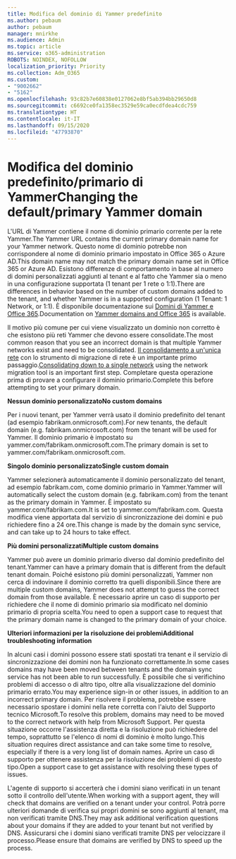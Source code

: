 ```yaml
---
title: Modifica del dominio di Yammer predefinito
ms.author: pebaum
author: pebaum
manager: mnirkhe
ms.audience: Admin
ms.topic: article
ms.service: o365-administration
ROBOTS: NOINDEX, NOFOLLOW
localization_priority: Priority
ms.collection: Adm_O365
ms.custom:
- "9002662"
- "5162"
ms.openlocfilehash: 93c82b7e60838e0127062e8bf5ab394bb29650d8
ms.sourcegitcommit: c6692ce0fa1358ec3529e59ca0ecdfdea4cdc759
ms.translationtype: HT
ms.contentlocale: it-IT
ms.lasthandoff: 09/15/2020
ms.locfileid: "47793870"
---
```

# <a name="changing-the-defaultprimary-yammer-domain"></a><span data-ttu-id="fc402-102">Modifica del dominio predefinito/primario di Yammer</span><span class="sxs-lookup"><span data-stu-id="fc402-102">Changing the default/primary Yammer domain</span></span>

<span data-ttu-id="fc402-103">L'URL di Yammer contiene il nome di dominio primario corrente per la rete Yammer.</span><span class="sxs-lookup"><span data-stu-id="fc402-103">The Yammer URL contains the current primary domain name for your Yammer network.</span></span> <span data-ttu-id="fc402-104">Questo nome di dominio potrebbe non corrispondere al nome di dominio primario impostato in Office 365 o Azure AD.</span><span class="sxs-lookup"><span data-stu-id="fc402-104">This domain name may not match the primary domain name set in Office 365 or Azure AD.</span></span> <span data-ttu-id="fc402-105">Esistono differenze di comportamento in base al numero di domini personalizzati aggiunti al tenant e al fatto che Yammer sia o meno in una configurazione supportata (1 tenant per 1 rete o 1:1).</span><span class="sxs-lookup"><span data-stu-id="fc402-105">There are differences in behavior based on the number of custom domains added to the tenant, and whether Yammer is in a supported configuration (1 Tenant: 1 Network, or 1:1).</span></span> <span data-ttu-id="fc402-106">È disponibile documentazione sui [Domini di Yammer e Office 365](https://docs.microsoft.com/yammer/configure-your-yammer-network/manage-yammer-domains).</span><span class="sxs-lookup"><span data-stu-id="fc402-106">Documentation on [Yammer domains and Office 365](https://docs.microsoft.com/yammer/configure-your-yammer-network/manage-yammer-domains) is available.</span></span>

<span data-ttu-id="fc402-107">Il motivo più comune per cui viene visualizzato un dominio non corretto è che esistono più reti Yammer che devono essere consolidate.</span><span class="sxs-lookup"><span data-stu-id="fc402-107">The most common reason that you see an incorrect domain is that multiple Yammer networks exist and need to be consolidated.</span></span> <span data-ttu-id="fc402-108">[Il consolidamento a un'unica rete](https://docs.microsoft.com/yammer/configure-your-yammer-network/consolidate-multiple-yammer-networks) con lo strumento di migrazione di rete è un importante primo passaggio.</span><span class="sxs-lookup"><span data-stu-id="fc402-108">[Consolidating down to a single network](https://docs.microsoft.com/yammer/configure-your-yammer-network/consolidate-multiple-yammer-networks) using the network migration tool is an important first step.</span></span> <span data-ttu-id="fc402-109">Completare questa operazione prima di provare a configurare il dominio primario.</span><span class="sxs-lookup"><span data-stu-id="fc402-109">Complete this before attempting to set your primary domain.</span></span>

<span data-ttu-id="fc402-110">**Nessun dominio personalizzato**</span><span class="sxs-lookup"><span data-stu-id="fc402-110">**No custom domains**</span></span>

<span data-ttu-id="fc402-111">Per i nuovi tenant, per Yammer verrà usato il dominio predefinito del tenant (ad esempio fabrikam.onmicrosoft.com).</span><span class="sxs-lookup"><span data-stu-id="fc402-111">For new tenants, the default domain (e.g. fabrikam.onmicrosoft.com) from the tenant will be used for Yammer.</span></span> <span data-ttu-id="fc402-112">Il dominio primario è impostato su yammer.com/fabrikam.onmicrosoft.com.</span><span class="sxs-lookup"><span data-stu-id="fc402-112">The primary domain is set to yammer.com/fabrikam.onmicrosoft.com.</span></span>

<span data-ttu-id="fc402-113">**Singolo dominio personalizzato**</span><span class="sxs-lookup"><span data-stu-id="fc402-113">**Single custom domain**</span></span>

<span data-ttu-id="fc402-114">Yammer selezionerà automaticamente il dominio personalizzato del tenant, ad esempio fabrikam.com, come dominio primario in Yammer.</span><span class="sxs-lookup"><span data-stu-id="fc402-114">Yammer will automatically select the custom domain (e.g. fabrikam.com) from the tenant as the primary domain in Yammer.</span></span> <span data-ttu-id="fc402-115">È impostato su yammer.com/fabrikam.com.</span><span class="sxs-lookup"><span data-stu-id="fc402-115">It is set to yammer.com/fabrikam.com.</span></span> <span data-ttu-id="fc402-116">Questa modifica viene apportata dal servizio di sincronizzazione dei domini e può richiedere fino a 24 ore.</span><span class="sxs-lookup"><span data-stu-id="fc402-116">This change is made by the domain sync service, and can take up to 24 hours to take effect.</span></span>

<span data-ttu-id="fc402-117">**Più domini personalizzati**</span><span class="sxs-lookup"><span data-stu-id="fc402-117">**Multiple custom domains**</span></span>

<span data-ttu-id="fc402-118">Yammer può avere un dominio primario diverso dal dominio predefinito del tenant.</span><span class="sxs-lookup"><span data-stu-id="fc402-118">Yammer can have a primary domain that is different from the default tenant domain.</span></span> <span data-ttu-id="fc402-119">Poiché esistono più domini personalizzati, Yammer non cerca di indovinare il dominio corretto tra quelli disponibili.</span><span class="sxs-lookup"><span data-stu-id="fc402-119">Since there are multiple custom domains, Yammer does not attempt to guess the correct domain from those available.</span></span> <span data-ttu-id="fc402-120">È necessario aprire un caso di supporto per richiedere che il nome di dominio primario sia modificato nel dominio primario di propria scelta.</span><span class="sxs-lookup"><span data-stu-id="fc402-120">You need to open a support case to request that the primary domain name is changed to the primary domain of your choice.</span></span>

<span data-ttu-id="fc402-121">**Ulteriori informazioni per la risoluzione dei problemi**</span><span class="sxs-lookup"><span data-stu-id="fc402-121">**Additional troubleshooting information**</span></span>

<span data-ttu-id="fc402-122">In alcuni casi i domini possono essere stati spostati tra tenant e il servizio di sincronizzazione dei domini non ha funzionato correttamente.</span><span class="sxs-lookup"><span data-stu-id="fc402-122">In some cases domains may have been moved between tenants and the domain sync service has not been able to run successfully.</span></span> <span data-ttu-id="fc402-123">È possibile che si verifichino problemi di accesso o di altro tipo, oltre alla visualizzazione del dominio primario errato.</span><span class="sxs-lookup"><span data-stu-id="fc402-123">You may experience sign-in or other issues, in addition to an incorrect primary domain.</span></span> <span data-ttu-id="fc402-124">Per risolvere il problema, potrebbe essere necessario spostare i domini nella rete corretta con l'aiuto del Supporto tecnico Microsoft.</span><span class="sxs-lookup"><span data-stu-id="fc402-124">To resolve this problem, domains may need to be moved to the correct network with help from Microsoft Support.</span></span> <span data-ttu-id="fc402-125">Per questa situazione occorre l'assistenza diretta e la risoluzione può richiedere del tempo, soprattutto se l'elenco di nomi di dominio è molto lungo.</span><span class="sxs-lookup"><span data-stu-id="fc402-125">This situation requires direct assistance and can take some time to resolve, especially if there is a very long list of domain names.</span></span> <span data-ttu-id="fc402-126">Aprire un caso di supporto per ottenere assistenza per la risoluzione dei problemi di questo tipo.</span><span class="sxs-lookup"><span data-stu-id="fc402-126">Open a support case to get assistance with resolving these types of issues.</span></span>

<span data-ttu-id="fc402-127">L'agente di supporto si accerterà che i domini siano verificati in un tenant sotto il controllo dell'utente.</span><span class="sxs-lookup"><span data-stu-id="fc402-127">When working with a support agent, they will check that domains are verified on a tenant under your control.</span></span> <span data-ttu-id="fc402-128">Potrà porre ulteriori domande di verifica sui propri domini se sono aggiunti al tenant, ma non verificati tramite DNS.</span><span class="sxs-lookup"><span data-stu-id="fc402-128">They may ask additional verification questions about your domains if they are added to your tenant but not verified by DNS.</span></span> <span data-ttu-id="fc402-129">Assicurarsi che i domini siano verificati tramite DNS per velocizzare il processo.</span><span class="sxs-lookup"><span data-stu-id="fc402-129">Please ensure that domains are verified by DNS to speed up the process.</span></span>
